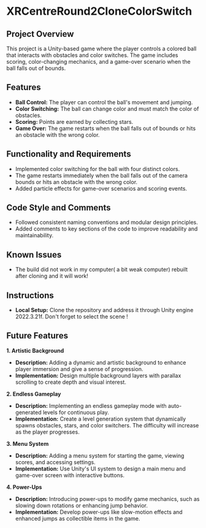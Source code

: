 # XRCentreRound2CloneColorSwitch
## Project Overview

This project is a Unity-based game where the player controls a colored ball that interacts with obstacles and color switches. The game includes scoring, color-changing mechanics, and a game-over scenario when the ball falls out of bounds.

## Features

- **Ball Control:** The player can control the ball's movement and jumping.
- **Color Switching:** The ball can change color and must match the color of obstacles.
- **Scoring:** Points are earned by collecting stars.
- **Game Over:** The game restarts when the ball falls out of bounds or hits an obstacle with the wrong color.

## Functionality and Requirements

- Implemented color switching for the ball with four distinct colors.
- The game restarts immediately when the ball falls out of the camera bounds or hits an obstacle with the wrong color.
- Added particle effects for game-over scenarios and scoring events.

## Code Style and Comments

- Followed consistent naming conventions and modular design principles.
- Added comments to key sections of the code to improve readability and maintainability.

## Known Issues

- The build did not work in my computer( a bit weak computer) rebuilt after cloning and it will work!

## Instructions

- **Local Setup:** Clone the repository and address it through Unity engine 2022.3.21f. Don't forget to select the scene !

## Future Features

**1. Artistic Background**
- **Description:** Adding a dynamic and artistic background to enhance player immersion and give a sense of progression.
- **Implementation:** Design multiple background layers with parallax scrolling to create depth and visual interest.

**2. Endless Gameplay**
- **Description:** Implementing an endless gameplay mode with auto-generated levels for continuous play.
- **Implementation:** Create a level generation system that dynamically spawns obstacles, stars, and color switchers. The difficulty will increase as the player progresses.

**3. Menu System**
- **Description:** Adding a menu system for starting the game, viewing scores, and accessing settings.
- **Implementation:** Use Unity's UI system to design a main menu and game-over screen with interactive buttons.

**4. Power-Ups**
- **Description:** Introducing power-ups to modify game mechanics, such as slowing down rotations or enhancing jump behavior.
- **Implementation:** Develop power-ups like slow-motion effects and enhanced jumps as collectible items in the game.

